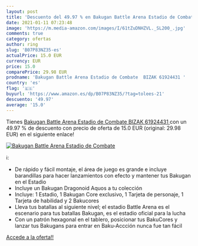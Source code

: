 ```yaml
---
layout: post
title: 'Descuento del 49.97 % en Bakugan Battle Arena Estadio de Combate '
date: 2021-01-11 07:23:48
image: 'https://m.media-amazon.com/images/I/61tZuDNHZVL._SL200_.jpg'
comments: true
category: ofertas
author: ring
slug: 'B07P83NZ35-es'
actualPrice: 15.0 EUR
currency: EUR
price: 15.0
comparePrice: 29.98 EUR
prodname: 'Bakugan Battle Arena Estadio de Combate  BIZAK 61924431 '
country: 'es'
flag: '🇪🇸'
buyurl: 'https://www.amazon.es/dp/B07P83NZ35/?tag=tolees-21'
descuento: '49.97'
average: '15.0'
---
```


Tienes [Bakugan Battle Arena Estadio de Combate  BIZAK 61924431 ](https://www.amazon.es/dp/B07P83NZ35/?tag=tolees-21) con un 49.97 % de descuento con precio de oferta de 15.0 EUR (original: 29.98 EUR) en el siguiente enlace!

[![Bakugan Battle Arena Estadio de Combate ](https://m.media-amazon.com/images/I/61tZuDNHZVL._SL200_.jpg)](https://www.amazon.es/dp/B07P83NZ35/?tag=tolees-21)

ℹ️:

- De rápido y fácil montaje, el área de juego es grande e incluye barandillas para hacer lanzamientos con efecto y mantener tus Bakugan en el Estadio
- Incluye un Bakugan Dragonoid Aquos a tu colección
- Incluye: 1 Estadio, 1 Bakugan Core exclusivo, 1 Tarjeta de personaje, 1 Tarjeta de habilidad y 2 Bakucores
- Lleva tus batallas al siguiente nivel; el estadio Battle Arena es el escenario para tus batallas Bakugan, es el estadio oficial para la lucha
- Con un patrón hexagonal en el tablero, posicionar tus BakuCores y lanzar tus Bakugans para entrar en Baku-Accción nunca fue tan fácil

[Accede a la oferta!!](https://www.amazon.es/dp/B07P83NZ35/?tag=tolees-21)
